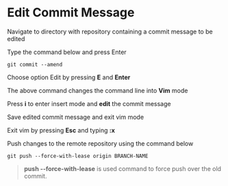 # Edit Commit Message

Navigate to directory with repository containing a commit message to be edited

Type the command below and press Enter

```git
git commit --amend
```

Choose option Edit by pressing **E** and **Enter**

The above command changes the command line into **Vim** mode

Press **i** to enter insert mode and **edit** the commit message

Save edited commit message and exit vim mode

Exit vim by pressing **Esc** and typing **:x**

Push changes to the remote repository using the command below

```git
git push --force-with-lease origin BRANCH-NAME
```

> **push --force-with-lease** is used command to force push over the old commit.
